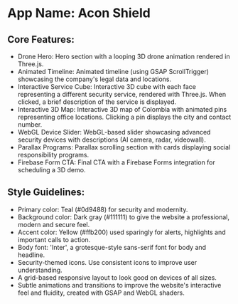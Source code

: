 # **App Name**: Acon Shield

## Core Features:

- Drone Hero: Hero section with a looping 3D drone animation rendered in Three.js.
- Animated Timeline: Animated timeline (using GSAP ScrollTrigger) showcasing the company's legal data and locations.
- Interactive Service Cube: Interactive 3D cube with each face representing a different security service, rendered with Three.js. When clicked, a brief description of the service is displayed.
- Interactive 3D Map: Interactive 3D map of Colombia with animated pins representing office locations. Clicking a pin displays the city and contact number.
- WebGL Device Slider: WebGL-based slider showcasing advanced security devices with descriptions (AI camera, radar, videowall).
- Parallax Programs: Parallax scrolling section with cards displaying social responsibility programs.
- Firebase Form CTA: Final CTA with a Firebase Forms integration for scheduling a 3D demo.

## Style Guidelines:

- Primary color: Teal (#0d9488) for security and modernity.
- Background color: Dark gray (#111111) to give the website a professional, modern and secure feel.
- Accent color: Yellow (#ffb200) used sparingly for alerts, highlights and important calls to action.
- Body font: 'Inter', a grotesque-style sans-serif font for body and headline.
- Security-themed icons. Use consistent icons to improve user understanding. 
- A grid-based responsive layout to look good on devices of all sizes.
- Subtle animations and transitions to improve the website's interactive feel and fluidity, created with GSAP and WebGL shaders.